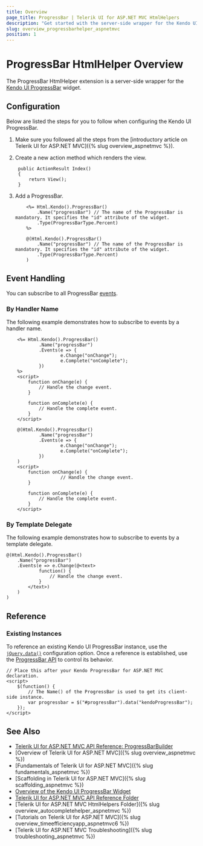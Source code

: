 ```yaml
---
title: Overview
page_title: ProgressBar | Telerik UI for ASP.NET MVC HtmlHelpers
description: "Get started with the server-side wrapper for the Kendo UI ProgressBar widget for ASP.NET MVC."
slug: overview_progressbarhelper_aspnetmvc
position: 1
---
```


# ProgressBar HtmlHelper Overview

The ProgressBar HtmlHelper extension is a server-side wrapper for the [Kendo UI ProgressBar](https://demos.telerik.com/kendo-ui/progressbar/index) widget.

## Configuration

Below are listed the steps for you to follow when configuring the Kendo UI ProgressBar.

1. Make sure you followed all the steps from the [introductory article on Telerik UI for ASP.NET MVC]({% slug overview_aspnetmvc %}).
1. Create a new action method which renders the view.

        public ActionResult Index()
        {
            return View();
        }

1. Add a ProgressBar.

    ```ASPX
        <%= Html.Kendo().ProgressBar()
            .Name("progressBar") // The name of the ProgressBar is mandatory. It specifies the "id" attribute of the widget.
            .Type(ProgressBarType.Percent)
        %>
    ```
    ```Razor
        @(Html.Kendo().ProgressBar()
            .Name("progressBar") // The name of the ProgressBar is mandatory. It specifies the "id" attribute of the widget.
            .Type(ProgressBarType.Percent)
        )
    ```

## Event Handling

You can subscribe to all ProgressBar [events](http://docs.telerik.com/kendo-ui/api/javascript/ui/progressbar#events).

### By Handler Name

The following example demonstrates how to subscribe to events by a handler name.

```ASPX
    <%= Html.Kendo().ProgressBar()
            .Name("progressBar")
            .Events(e => {
                    e.Change("onChange");
                    e.Complete("onComplete");
            })
    %>
    <script>
        function onChange(e) {
            // Handle the change event.
        }

        function onComplete(e) {
            // Handle the complete event.
        }
    </script>
```
```Razor
    @(Html.Kendo().ProgressBar()
            .Name("progressBar")
            .Events(e => {
                    e.Change("onChange");
                    e.Complete("onComplete");
            })
    )
    <script>
        function onChange(e) {
                    // Handle the change event.
        }

        function onComplete(e) {
            // Handle the complete event.
        }
    </script>
```

### By Template Delegate

The following example demonstrates how to subscribe to events by a template delegate.

    @(Html.Kendo().ProgressBar()
        .Name("progressBar")
        .Events(e => e.Change(@<text>
                function() {
                    // Handle the change event.
                }
            </text>)
        )
    )

## Reference

### Existing Instances

To reference an existing Kendo UI ProgressBar instance, use the [`jQuery.data()`](http://api.jquery.com/jQuery.data/) configuration option. Once a reference is established, use the [ProgressBar API](http://docs.telerik.com/kendo-ui/api/javascript/ui/progressbar#methods) to control its behavior.

    // Place this after your Kendo ProgressBar for ASP.NET MVC declaration.
    <script>
        $(function() {
            // The Name() of the ProgressBar is used to get its client-side instance.
            var progressbar = $("#progressBar").data("kendoProgressBar");
        });
    </script>

## See Also

* [Telerik UI for ASP.NET MVC API Reference: ProgressBarBuilder](http://docs.telerik.com/aspnet-mvc/api/Kendo.Mvc.UI.Fluent/ProgressBarBuilder)
* [Overview of Telerik UI for ASP.NET MVC]({% slug overview_aspnetmvc %})
* [Fundamentals of Telerik UI for ASP.NET MVC]({% slug fundamentals_aspnetmvc %})
* [Scaffolding in Telerik UI for ASP.NET MVC]({% slug scaffolding_aspnetmvc %})
* [Overview of the Kendo UI ProgressBar Widget](http://docs.telerik.com/kendo-ui/controls/interactivity/progressbar/overview)
* [Telerik UI for ASP.NET MVC API Reference Folder](http://docs.telerik.com/aspnet-mvc/api/Kendo.Mvc/AggregateFunction)
* [Telerik UI for ASP.NET MVC HtmlHelpers Folder]({% slug overview_autocompletehelper_aspnetmvc %})
* [Tutorials on Telerik UI for ASP.NET MVC]({% slug overview_timeefficiencyapp_aspnetmvc6 %})
* [Telerik UI for ASP.NET MVC Troubleshooting]({% slug troubleshooting_aspnetmvc %})
